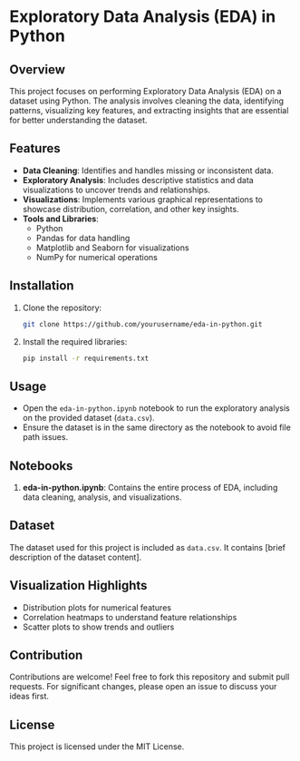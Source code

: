# Exploratory Data Analysis (EDA) in Python

## Overview

This project focuses on performing Exploratory Data Analysis (EDA) on a dataset using Python. The analysis involves cleaning the data, identifying patterns, visualizing key features, and extracting insights that are essential for better understanding the dataset.

## Features

- **Data Cleaning**: Identifies and handles missing or inconsistent data.
- **Exploratory Analysis**: Includes descriptive statistics and data visualizations to uncover trends and relationships.
- **Visualizations**: Implements various graphical representations to showcase distribution, correlation, and other key insights.
- **Tools and Libraries**:
  - Python
  - Pandas for data handling
  - Matplotlib and Seaborn for visualizations
  - NumPy for numerical operations

## Installation

1. Clone the repository:

    ```bash
    git clone https://github.com/yourusername/eda-in-python.git
    ```

2. Install the required libraries:

    ```bash
    pip install -r requirements.txt
    ```

## Usage

- Open the `eda-in-python.ipynb` notebook to run the exploratory analysis on the provided dataset (`data.csv`).
- Ensure the dataset is in the same directory as the notebook to avoid file path issues.

## Notebooks

1. **eda-in-python.ipynb**: Contains the entire process of EDA, including data cleaning, analysis, and visualizations.

## Dataset

The dataset used for this project is included as `data.csv`. It contains [brief description of the dataset content].

## Visualization Highlights

- Distribution plots for numerical features
- Correlation heatmaps to understand feature relationships
- Scatter plots to show trends and outliers

## Contribution

Contributions are welcome! Feel free to fork this repository and submit pull requests. For significant changes, please open an issue to discuss your ideas first.

## License

This project is licensed under the MIT License.
